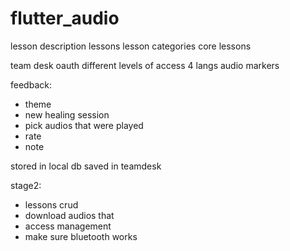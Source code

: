 # flutter_audio


lesson description
lessons
lesson categories
core lessons

team desk oauth
different levels of access
4 langs
audio markers

feedback:
- theme
- new healing session
- pick audios that were played
- rate
- note

stored in local db
saved in teamdesk

stage2:
- lessons crud
- download audios that 
- access management
- make sure bluetooth works
